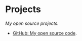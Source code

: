 # Projects

_My open source projects._

- [GitHub: My open source code](https://github.com/trevordmiller).
